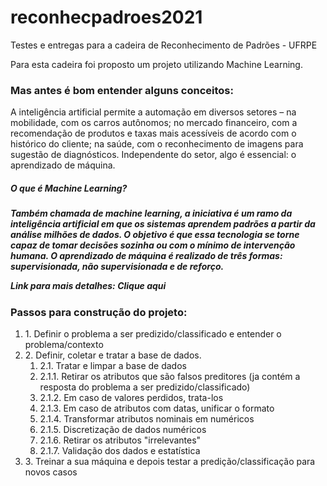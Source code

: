 # reconhecpadroes2021
Testes e entregas para a cadeira de Reconhecimento de Padrões - UFRPE


Para esta cadeira foi proposto um projeto utilizando Machine Learning.


<h3>Mas antes é bom entender alguns conceitos:</h3>

<p>A inteligência artificial permite a automação em diversos setores – na mobilidade,
com os carros autônomos; no mercado financeiro, com a recomendação de produtos e
taxas mais acessíveis de acordo com o histórico do cliente; na saúde, com o
reconhecimento de imagens para sugestão de diagnósticos. Independente do setor, algo é
essencial: o aprendizado de máquina. </p>


<h5>O que é Machine Learning?<h5>

<p>Também chamada de machine learning, a iniciativa é um ramo da inteligência
artificial em que os sistemas aprendem padrões a partir da análise milhões de dados. O
objetivo é que essa tecnologia se torne capaz de tomar decisões sozinha ou com o mínimo
de intervenção humana. O aprendizado de máquina é realizado de três formas:
supervisionada, não supervisionada e de reforço.</p>

Link para mais detalhes: 
<a src="https://www.startse.com/noticia/nova-economia/machine-learning-inteligencia-artificial-aprendizado ">Clique aqui</a>



<h3>Passos para construção do projeto:</h3>

<ol>
<li>1. Definir o problema a ser predizido/classificado e entender o problema/contexto</li>
<li>2. Definir, coletar e tratar a base de dados.
   <ol>
       <li> 2.1. Tratar e limpar a base de dados</li>
       <li> 2.1.1. Retirar os atributos que são falsos preditores (ja contém a resposta do problema a ser predizido/classificado)</li>
       <li> 2.1.2. Em caso de valores perdidos, trata-los</li>
       <li> 2.1.3. Em caso de atributos com datas, unificar o formato</li>
       <li> 2.1.4. Transformar atributos nominais em numéricos</li>
       <li> 2.1.5. Discretização de dados numéricos</li>
       <li> 2.1.6. Retirar os atributos "irrelevantes"</li>
       <li>2.1.7. Validação dos dados e estatística</li>
    </ol>   
</li>
<li>3. Treinar a sua máquina e depois testar a predição/classificação para novos casos</li>
</ol>
